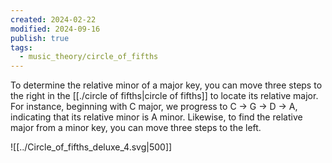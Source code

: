 ```yaml
---
created: 2024-02-22
modified: 2024-09-16
publish: true
tags:
  - music_theory/circle_of_fifths
---
```


To determine the relative minor of a major key, you can move three steps to the right in the [[./circle of fifths|circle of fifths]] to locate its relative major. For instance, beginning with C major, we progress to C -> G -> D -> A, indicating that its relative minor is A minor. Likewise, to find the relative major from a minor key, you can move three steps to the left.

![[../Circle_of_fifths_deluxe_4.svg|500]]